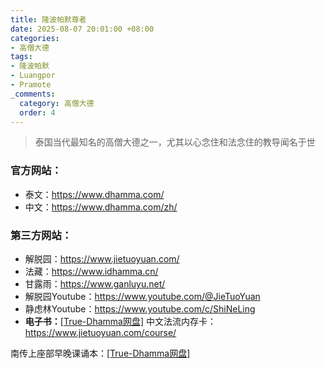 ```yaml
---
title: 隆波帕默尊者
date: 2025-08-07 20:01:00 +08:00
categories:
- 高僧大德
tags:
- 隆波帕默
- Luangpor
- Pramote
_comments:
  category: 高僧大德
  order: 4
---
```


> 泰国当代最知名的高僧大德之一，尤其以心念住和法念住的教导闻名于世

### 官方网站：
* 泰文：<a href="https://www.dhamma.com/" target="_blank">https://www.dhamma.com/</a>
* 中文：<a href="https://www.dhamma.com/zh/" target="_blank">https://www.dhamma.com/zh/</a>
### 第三方网站：
* 解脱园：<a href="https://www.jietuoyuan.com/" target="_blank">https://www.jietuoyuan.com/</a>
* 法藏：<a href="https://www.idhamma.cn/" target="_blank">https://www.idhamma.cn/</a>
* 甘露雨：<a href="https://www.ganluyu.net/" target="_blank">https://www.ganluyu.net/</a>
* 解脱园Youtube：<a href="https://www.youtube.com/@JieTuoYuan" target="_blank">https://www.youtube.com/@JieTuoYuan</a>
* 静虑林Youtube：<a href="https://www.youtube.com/c/ShiNeLing" target="_blank">https://www.youtube.com/c/ShiNeLing</a>
* **电子书：**<a href="https://download.true-dhamma.com/%E9%9A%86%E6%B3%A2%E5%B8%95%E9%BB%98%E5%B0%8A%E8%80%85/%E7%94%B5%E5%AD%90%E4%B9%A6/" target="_blank">[True-Dhamma网盘]</a>
中文法流内存卡：<a href="https://www.jietuoyuan.com/course/" target="_blank">https://www.jietuoyuan.com/course/</a>

南传上座部早晚课诵本：<a href="https://download.true-dhamma.com/%E9%9A%86%E6%B3%A2%E5%B8%95%E9%BB%98%E5%B0%8A%E8%80%85/%E5%8D%97%E4%BC%A0%E4%B8%8A%E5%BA%A7%E9%83%A8%E6%97%A9%E6%99%9A%E8%AF%BE%E8%AF%B5%E6%9C%AC.mp4" target="_blank">[True-Dhamma网盘]</a>